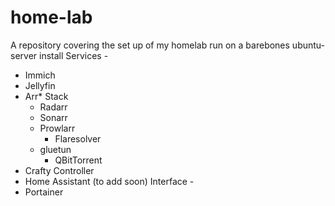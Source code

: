 # home-lab
A repository covering the set up of my homelab run on a barebones ubuntu-server install
Services - 
  - Immich
  - Jellyfin
  - Arr* Stack
    - Radarr
    - Sonarr
    - Prowlarr
      - Flaresolver
    - gluetun
      - QBitTorrent
  - Crafty Controller
  - Home Assistant (to add soon)
Interface -
  - Portainer
